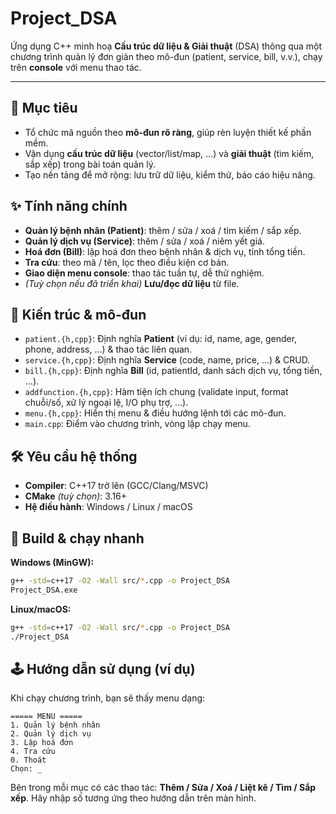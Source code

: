 # Project\_DSA

Ứng dụng C++ minh hoạ **Cấu trúc dữ liệu & Giải thuật** (DSA) thông qua một chương trình quản lý đơn giản theo mô-đun (patient, service, bill, v.v.), chạy trên **console** với menu thao tác.

---

## 🎯 Mục tiêu

* Tổ chức mã nguồn theo **mô-đun rõ ràng**, giúp rèn luyện thiết kế phần mềm.
* Vận dụng **cấu trúc dữ liệu** (vector/list/map, …) và **giải thuật** (tìm kiếm, sắp xếp) trong bài toán quản lý.
* Tạo nền tảng để mở rộng: lưu trữ dữ liệu, kiểm thử, báo cáo hiệu năng.

## ✨ Tính năng chính

* **Quản lý bệnh nhân (Patient)**: thêm / sửa / xoá / tìm kiếm / sắp xếp.
* **Quản lý dịch vụ (Service)**: thêm / sửa / xoá / niêm yết giá.
* **Hoá đơn (Bill)**: lập hoá đơn theo bệnh nhân & dịch vụ, tính tổng tiền.
* **Tra cứu**: theo mã / tên, lọc theo điều kiện cơ bản.
* **Giao diện menu console**: thao tác tuần tự, dễ thử nghiệm.
* *(Tuỳ chọn nếu đã triển khai)* **Lưu/đọc dữ liệu** từ file.

## 🧱 Kiến trúc & mô-đun

* `patient.{h,cpp}`: Định nghĩa **Patient** (ví dụ: id, name, age, gender, phone, address, …) & thao tác liên quan.
* `service.{h,cpp}`: Định nghĩa **Service** (code, name, price, …) & CRUD.
* `bill.{h,cpp}`: Định nghĩa **Bill** (id, patientId, danh sách dịch vụ, tổng tiền, …).
* `addfunction.{h,cpp}`: Hàm tiện ích chung (validate input, format chuỗi/số, xử lý ngoại lệ, I/O phụ trợ, …).
* `menu.{h,cpp}`: Hiển thị menu & điều hướng lệnh tới các mô-đun.
* `main.cpp`: Điểm vào chương trình, vòng lặp chạy menu.

## 🛠️ Yêu cầu hệ thống

* **Compiler**: C++17 trở lên (GCC/Clang/MSVC)
* **CMake** *(tuỳ chọn)*: 3.16+
* **Hệ điều hành**: Windows / Linux / macOS

## 🚀 Build & chạy nhanh

**Windows (MinGW):**

```bash
g++ -std=c++17 -O2 -Wall src/*.cpp -o Project_DSA
Project_DSA.exe
```

**Linux/macOS:**

```bash
g++ -std=c++17 -O2 -Wall src/*.cpp -o Project_DSA
./Project_DSA
```

## 🕹️ Hướng dẫn sử dụng (ví dụ)

Khi chạy chương trình, bạn sẽ thấy menu dạng:

```
===== MENU =====
1. Quản lý bệnh nhân
2. Quản lý dịch vụ
3. Lập hoá đơn
4. Tra cứu
0. Thoát
Chọn: _
```

Bên trong mỗi mục có các thao tác: **Thêm / Sửa / Xoá / Liệt kê / Tìm / Sắp xếp**. Hãy nhập số tương ứng theo hướng dẫn trên màn hình.
